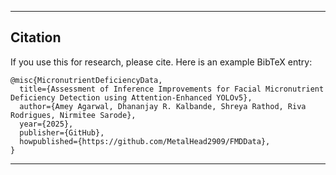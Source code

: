 ----------

## Citation
If you use this for research, please cite. Here is an example BibTeX entry:

```
@misc{MicronutrientDeficiencyData,
  title={Assessment of Inference Improvements for Facial Micronutrient Deficiency Detection using Attention-Enhanced YOLOv5},
  author={Amey Agarwal, Dhananjay R. Kalbande, Shreya Rathod, Riva Rodrigues, Nirmitee Sarode},
  year={2025},
  publisher={GitHub},
  howpublished={https://github.com/MetalHead2909/FMDData},
}
```

----------
